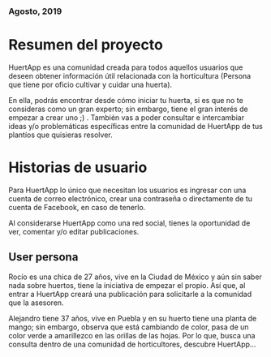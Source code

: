 ### Agosto, 2019

# Resumen del proyecto
HuertApp es una comunidad creada para todos aquellos usuarios que deseen obtener información útil relacionada con la horticultura (Persona que tiene por oficio cultivar y cuidar una huerta).

En ella, podrás encontrar desde cómo iniciar tu huerta, si es que no te consideras como un gran experto; sin embargo, tiene el gran interés de empezar a crear uno ;) . También vas a poder consultar e intercambiar ideas y/o problemáticas específicas entre la comunidad de HuertApp de tus plantíos que quisieras resolver. 

# Historias de usuario
Para HuertApp lo único que necesitan los usuarios es ingresar con una cuenta de correo electrónico, crear una contraseña o directamente de tu cuenta de Facebook, en caso de tenerlo.  

Al considerarse HuertApp como una red social, tienes la oportunidad de ver, comentar y/o editar publicaciones. 


## User persona
Rocío es una chica de 27 años, vive en la Ciudad de México y aún sin saber nada sobre huertos, tiene la iniciativa de empezar el propio. 
Así que, al entrar a HuertApp creará una publicación para solicitarle a la comunidad que la asesoren. 

Alejandro tiene 37 años, vive en Puebla y en su huerto tiene una planta de mango; sin embargo, observa que está cambiando de color, pasa de un color verde a amarillezco en las orillas de las hojas. 
Por lo que, busca una consulta dentro de una comunidad de horticultores, descubre HuertApp...

